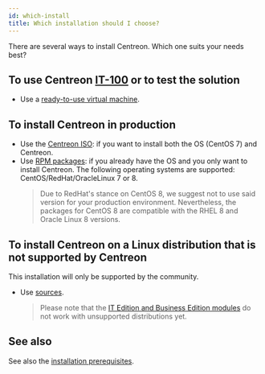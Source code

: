 ```yaml
---
id: which-install
title: Which installation should I choose?
---
```


There are several ways to install Centreon. Which one suits your needs best?

## To use Centreon [IT-100](IT100) or to test the solution

- Use a [ready-to-use virtual machine](../installation/installation-of-a-central-server/using-virtual-machines).

## To install Centreon in production

- Use the [Centreon ISO](../installation/installation-of-a-central-server/using-centreon-iso): if you want to
  install both the OS (CentOS 7) and Centreon.
- Use [RPM packages](../installation/installation-of-a-central-server/using-packages): if you already have the
  OS and you only want to install Centreon. The following operating systems are supported: CentOS/RedHat/OracleLinux 7 or 8. 
  > Due to RedHat's stance on CentOS 8, we suggest not to use said version for your production environment. Nevertheless,
  > the packages for CentOS 8 are compatible with the RHEL 8 and Oracle Linux 8 versions.

## To install Centreon on a Linux distribution that is not supported by Centreon

This installation will only be supported by the community.

- Use [sources](../installation/installation-of-a-central-server/using-sources).
  > Please note that the [IT Edition and Business Edition modules](https://www.centreon.com/editions/) do not work with
  > unsupported distributions yet.

## See also

See also the [installation prerequisites](../installation/prerequisites).